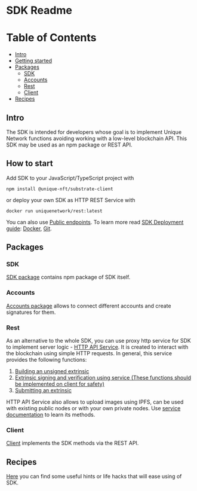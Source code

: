 

# SDK Readme

# Table of Contents

- [Intro](#intro)
- [Getting started](#how-to-start)
- [Packages](#packages)
  - [SDK](#sdk)
  - [Accounts](#accounts)
  - [Rest](#rest)
  - [Client](#client)
- [Recipes](#recipes)

## Intro

The SDK is intended for developers whose goal is to implement Unique Network functions avoiding working with a low-level blockchain API.
This SDK may be used as an npm package or REST API.

## How to start

Add SDK to your JavaScript/TypeScript project with

```
npm install @unique-nft/substrate-client
```
or deploy your own SDK as HTTP REST Service with

```
docker run uniquenetwork/rest:latest
```


You can also use [Public endpoints](./web.md#public-endpoints).
To learn more read [SDK Deployment guide](./web.md#sdk-deployment---getting-started-guide): [Docker](./web.md#docker), [Git](./web.md#git).

## Packages

### SDK

[SDK package](./sdk.md) contains npm package of SDK itself.

### Accounts

[Accounts package](./accounts.md) allows to connect different accounts and create signatures for them.

### Rest

As an alternative to the whole SDK, you can use proxy http service for SDK to implement server logic - [HTTP API Service](./web.md).
It is created to interact with the blockchain using simple HTTP requests.
In general, this service provides the following functions:

1.  [Building an unsigned extrinsic](./web.md#build-unsigned-extrinsic)
2.  [Extrinsic signing and verification using service (These functions should be implemented on client for safety)](./web.md#sign-an-extrinsic)
3.  [Submitting an extrinsic](./web.md#Submit-extrinsic)

HTTP API Service also allows to upload images using IPFS, can be used with existing public nodes or with your own private nodes.
Use [service documentation](./web.md#readme) to learn its methods.

### Client

[Client](../packages/client) implements the SDK methods via the REST API.

## Recipes

[Here](./recipes.md) you can find some useful hints or life hacks that will ease using of SDK.
